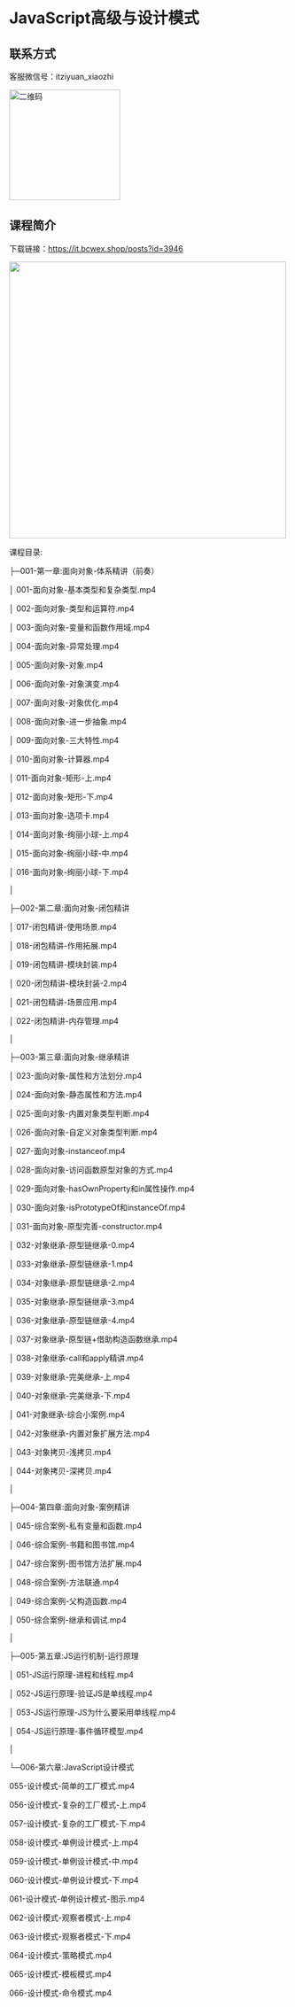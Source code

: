 # JavaScript高级与设计模式

## 联系方式

客服微信号：itziyuan_xiaozhi

<img src="https://ziyuanyun.oss-cn-guangzhou.aliyuncs.com/common/20240614073449/666b82192834a.jpg" width="200" height="200" alt="二维码">

## 课程简介

下载链接：https://it.bcwex.shop/posts?id=3946

<img src="https://ziyuanyun.oss-cn-guangzhou.aliyuncs.com/yun/20240515185425/664494617f6f8.jpg" width="500" alt="">

  课程目录:

 ├─001-第一章:面向对象-体系精讲（前奏）

 │ 001-面向对象-基本类型和复杂类型.mp4

 │ 002-面向对象-类型和运算符.mp4

 │ 003-面向对象-变量和函数作用域.mp4

 │ 004-面向对象-异常处理.mp4

 │ 005-面向对象-对象.mp4

 │ 006-面向对象-对象演变.mp4

 │ 007-面向对象-对象优化.mp4

 │ 008-面向对象-进一步抽象.mp4

 │ 009-面向对象-三大特性.mp4

 │ 010-面向对象-计算器.mp4

 │ 011-面向对象-矩形-上.mp4

 │ 012-面向对象-矩形-下.mp4

 │ 013-面向对象-选项卡.mp4

 │ 014-面向对象-绚丽小球-上.mp4

 │ 015-面向对象-绚丽小球-中.mp4

 │ 016-面向对象-绚丽小球-下.mp4

 │ 

 ├─002-第二章:面向对象-闭包精讲

 │ 017-闭包精讲-使用场景.mp4

 │ 018-闭包精讲-作用拓展.mp4

 │ 019-闭包精讲-模块封装.mp4

 │ 020-闭包精讲-模块封装-2.mp4

 │ 021-闭包精讲-场景应用.mp4

 │ 022-闭包精讲-内存管理.mp4

 │ 

 ├─003-第三章:面向对象-继承精讲

 │ 023-面向对象-属性和方法划分.mp4

 │ 024-面向对象-静态属性和方法.mp4

 │ 025-面向对象-内置对象类型判断.mp4

 │ 026-面向对象-自定义对象类型判断.mp4

 │ 027-面向对象-instanceof.mp4

 │ 028-面向对象-访问函数原型对象的方式.mp4

 │ 029-面向对象-hasOwnProperty和in属性操作.mp4

 │ 030-面向对象-isPrototypeOf和instanceOf.mp4

 │ 031-面向对象-原型完善-constructor.mp4

 │ 032-对象继承-原型链继承-0.mp4

 │ 033-对象继承-原型链继承-1.mp4

 │ 034-对象继承-原型链继承-2.mp4

 │ 035-对象继承-原型链继承-3.mp4

 │ 036-对象继承-原型链继承-4.mp4

 │ 037-对象继承-原型链+借助构造函数继承.mp4

 │ 038-对象继承-call和apply精讲.mp4

 │ 039-对象继承-完美继承-上.mp4

 │ 040-对象继承-完美继承-下.mp4

 │ 041-对象继承-综合小案例.mp4

 │ 042-对象继承-内置对象扩展方法.mp4

 │ 043-对象拷贝-浅拷贝.mp4

 │ 044-对象拷贝-深拷贝.mp4

 │ 

 ├─004-第四章:面向对象-案例精讲

 │ 045-综合案例-私有变量和函数.mp4

 │ 046-综合案例-书籍和图书馆.mp4

 │ 047-综合案例-图书馆方法扩展.mp4

 │ 048-综合案例-方法联通.mp4

 │ 049-综合案例-父构造函数.mp4

 │ 050-综合案例-继承和调试.mp4

 │ 

 ├─005-第五章:JS运行机制-运行原理

 │ 051-JS运行原理-进程和线程.mp4

 │ 052-JS运行原理-验证JS是单线程.mp4

 │ 053-JS运行原理-JS为什么要采用单线程.mp4

 │ 054-JS运行原理-事件循环模型.mp4

 │ 

 └─006-第六章:JavaScript设计模式

  055-设计模式-简单的工厂模式.mp4

  056-设计模式-复杂的工厂模式-上.mp4

  057-设计模式-复杂的工厂模式-下.mp4

  058-设计模式-单例设计模式-上.mp4

  059-设计模式-单例设计模式-中.mp4

  060-设计模式-单例设计模式-下.mp4

  061-设计模式-单例设计模式-图示.mp4

  062-设计模式-观察者模式-上.mp4

  063-设计模式-观察者模式-下.mp4

  064-设计模式-策略模式.mp4

  065-设计模式-模板模式.mp4

  066-设计模式-命令模式.mp4

 &nbsp;

  